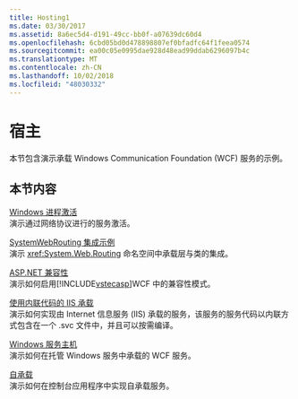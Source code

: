 ```yaml
---
title: Hosting1
ms.date: 03/30/2017
ms.assetid: 8a6ec5d4-d191-49cc-bb0f-a07639dc60d4
ms.openlocfilehash: 6cbd05bd0d478898807ef0bfadfc64f1feea0574
ms.sourcegitcommit: ea00c05e0995dae928d48ead99ddab6296097b4c
ms.translationtype: MT
ms.contentlocale: zh-CN
ms.lasthandoff: 10/02/2018
ms.locfileid: "48030332"
---
```

# <a name="hosting"></a>宿主
本节包含演示承载 Windows Communication Foundation (WCF) 服务的示例。  
  
## <a name="in-this-section"></a>本节内容  
 [Windows 进程激活](../../../../docs/framework/wcf/samples/windows-process-activation.md)  
 演示通过网络协议进行的服务激活。  
  
 [SystemWebRouting 集成示例](../../../../docs/framework/wcf/samples/systemwebrouting-integration-sample.md)  
 演示 <xref:System.Web.Routing> 命名空间中承载层与类的集成。  
  
 [ASP.NET 兼容性](../../../../docs/framework/wcf/samples/aspnet-compatibility.md)  
 演示如何启用[!INCLUDE[vstecasp](../../../../includes/vstecasp-md.md)]WCF 中的兼容性模式。  
  
 [使用内联代码的 IIS 承载](../../../../docs/framework/wcf/samples/iis-hosting-using-inline-code.md)  
 演示如何实现由 Internet 信息服务 (IIS) 承载的服务，该服务的服务代码以内联方式包含在一个 .svc 文件中，并且可以按需编译。  
  
 [Windows 服务主机](../../../../docs/framework/wcf/samples/windows-service-host.md)  
 演示如何在托管 Windows 服务中承载的 WCF 服务。  
  
 [自承载](../../../../docs/framework/wcf/samples/self-host.md)  
 演示如何在控制台应用程序中实现自承载服务。
